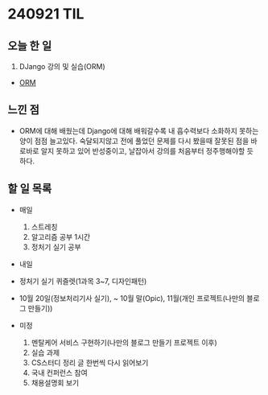 # 240921 TIL

## 오늘 한 일
1. DJango 강의 및 실습(ORM)
  - [ORM](../Django/ORM.md)

## 느낀 점
  - ORM에 대해 배웠는데 Django에 대해 배워갈수록 내 흡수력보다 소화하지 못하는 양이 점점 늘고있다. 숙달되지않고 전에 풀었던 문제를 다시 봤을때 잘못된 점을 바로바로 알지 못하고 있어 반성중이고, 날잡아서 강의를 처음부터 정주행해야할 듯 하다.

## 할 일 목록
  - 매일
    1. 스트레칭
    2. 알고리즘 공부 1시간
    3. 정처기 실기 공부

  - 내일
   - 정처기 실기 퀴즐렛(1과목 3~7, 디자인패턴)

  - 10월 20일(정보처리기사 실기), ~ 10월 말(Opic), 11월(개인 프로젝트(나만의 블로그 만들기))

  - 미정
    1. 멘탈케어 서비스 구현하기(나만의 블로그 만들기 프로젝트 이후)
    2. 실습 과제
    4. CS스터디 정리 글 한번씩 다시 읽어보기
    5. 국내 컨퍼런스 참여
    6. 채용설명회 보기